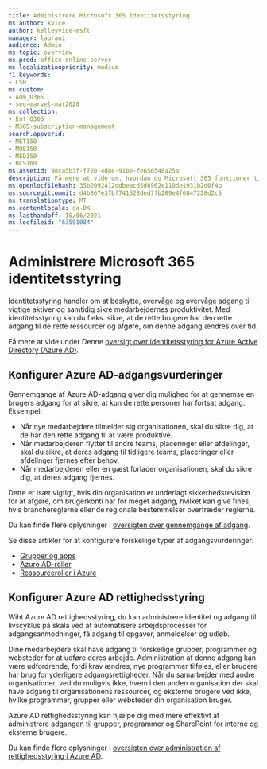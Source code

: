 ```yaml
---
title: Administrere Microsoft 365 identitetsstyring
ms.author: kvice
author: kelleyvice-msft
manager: laurawi
audience: Admin
ms.topic: overview
ms.prod: office-online-server
ms.localizationpriority: medium
f1.keywords:
- CSH
ms.custom:
- Adm_O365
- seo-marvel-mar2020
ms.collection:
- Ent_O365
- M365-subscription-management
search.appverid:
- MET150
- MOE150
- MED150
- BCS160
ms.assetid: 98ca5b3f-f720-4d8e-91be-fe656548a25a
description: Få mere at vide om, hvordan du Microsoft 365 funktioner til identitetsstyring.
ms.openlocfilehash: 35b2092412ddbeacd5d6962e110de1931b2d0f4b
ms.sourcegitcommit: d4b867e37bf741528ded7fb289e4f6847228d2c5
ms.translationtype: MT
ms.contentlocale: da-DK
ms.lasthandoff: 10/06/2021
ms.locfileid: "63591084"
---
```

# <a name="manage-microsoft-365-identity-governance"></a>Administrere Microsoft 365 identitetsstyring

Identitetsstyring handler om at beskytte, overvåge og overvåge adgang til vigtige aktiver og samtidig sikre medarbejdernes produktivitet. Med identitetsstyring kan du f.eks. sikre, at de rette brugere har den rette adgang til de rette ressourcer og afgøre, om denne adgang ændres over tid.

Få mere at vide under Denne [oversigt over identitetsstyring for Azure Active Directory (Azure AD)](/azure/active-directory/governance/identity-governance-overview).

## <a name="set-up-azure-ad-access-reviews"></a>Konfigurer Azure AD-adgangsvurderinger

Gennemgange af Azure AD-adgang giver dig mulighed for at gennemse en brugers adgang for at sikre, at kun de rette personer har fortsat adgang. Eksempel:

- Når nye medarbejdere tilmelder sig organisationen, skal du sikre dig, at de har den rette adgang til at være produktive.
- Når medarbejderen flytter til andre teams, placeringer eller afdelinger, skal du sikre, at deres adgang til tidligere teams, placeringer eller afdelinger fjernes efter behov.
- Når medarbejderen eller en gæst forlader organisationen, skal du sikre dig, at deres adgang fjernes.

Dette er især vigtigt, hvis din organisation er underlagt sikkerhedsrevision for at afgøre, om brugerkonti har for meget adgang, hvilket kan give fines, hvis branchereglerne eller de regionale bestemmelser overtræder reglerne.

Du kan finde flere oplysninger i [oversigten over gennemgange af adgang](/azure/active-directory/governance/access-reviews-overview).

Se disse artikler for at konfigurere forskellige typer af adgangsvurderinger:

- [Grupper og apps](/azure/active-directory/governance/create-access-review)
- [Azure AD-roller](/azure/active-directory/privileged-identity-management/pim-how-to-start-security-review?toc=%2fazure%2factive-directory%2fgovernance%2ftoc.json)
- [Ressourceroller i Azure](/azure/active-directory/privileged-identity-management/pim-resource-roles-start-access-review?toc=%2fazure%2factive-directory%2fgovernance%2ftoc.json)

## <a name="set-up-azure-ad-entitlement-management"></a>Konfigurer Azure AD rettighedsstyring

Wiht Azure AD rettighedsstyring, du kan administrere identitet og adgang til livscyklus på skala ved at automatisere arbejdsprocesser for adgangsanmodninger, få adgang til opgaver, anmeldelser og udløb.

Dine medarbejdere skal have adgang til forskellige grupper, programmer og websteder for at udføre deres arbejde. Administration af denne adgang kan være udfordrende, fordi krav ændres, nye programmer tilføjes, eller brugere har brug for yderligere adgangsrettigheder. Når du samarbejder med andre organisationer, ved du muligvis ikke, hvem i den anden organisation der skal have adgang til organisationens ressourcer, og eksterne brugere ved ikke, hvilke programmer, grupper eller websteder din organisation bruger.

Azure AD rettighedsstyring kan hjælpe dig med mere effektivt at administrere adgangen til grupper, programmer og SharePoint for interne og eksterne brugere.
 
Du kan finde flere oplysninger i [oversigten over administration af rettighedsstyring i Azure AD](/azure/active-directory/governance/entitlement-management-overview).